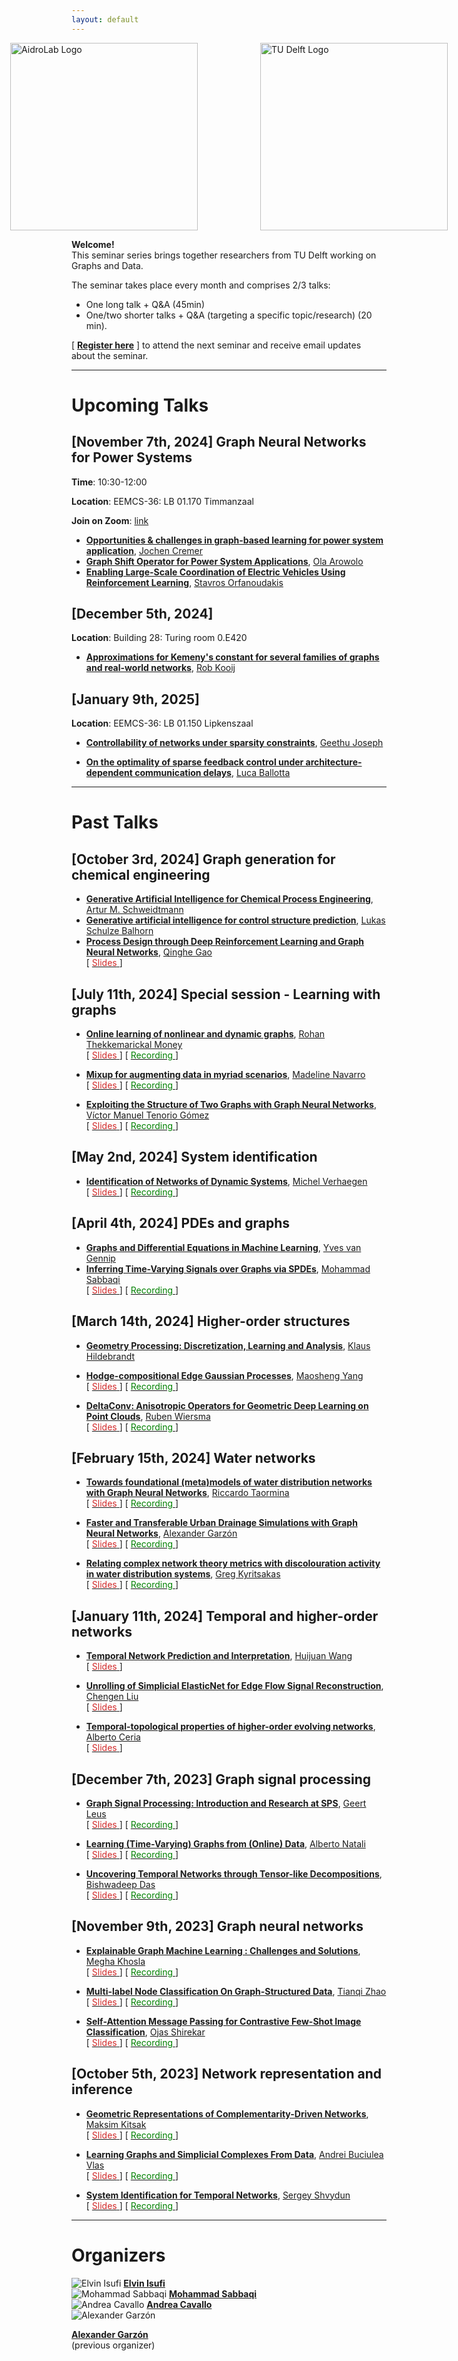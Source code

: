 ```yaml
---
layout: default
---
```


<div style="display: flex; justify-content: center; align-items: center; margin-top: 10px; margin-bottom: 10px;">
    <img src="images/aidro_lab_wide.png" alt="AidroLab Logo" style="width: 300px; margin-right: 100px;">
    <img src="images/AI-Initiative-logo-rgb.png" alt="TU Delft Logo" style="width: 300px;">
</div>


**Welcome!** \
This seminar series brings together researchers from TU Delft working on Graphs and Data. 

The seminar takes place every month and comprises 2/3 talks:
- One long talk + Q&A (45min)
- One/two shorter talks + Q&A (targeting a specific topic/research) (20 min).

[ [**Register here**](https://forms.office.com/pages/responsepage.aspx?id=TVJuCSlpMECM04q0LeCIewbAA7RP87dNtvNVETSiRPZUODZGSzBRM1FTM09JWjlLTlVTVTgzRjFKUi4u) ] to attend the next seminar and receive email updates about the seminar.

---

# **Upcoming Talks**


## [November 7th, 2024] **Graph Neural Networks for Power Systems**

**Time**: 10:30-12:00

**Location**: EEMCS-36: LB 01.170 Timmanzaal

**Join on Zoom**: [link](https://tudelft.zoom.us/j/99752196753?pwd=mNMrfA3ENiPFvnLbxu0KUpu2piQc2L.1)

- [**Opportunities & challenges in graph-based learning for power system application**](./past_talks/20241107#opportunities--challenges-in-graph-based-learning-for-power-system-application), [Jochen Cremer](https://www.tudelft.nl/en/staff/j.l.cremer/)
- [**Graph Shift Operator for Power System Applications**](./past_talks/20241107#graph-shift-operator-for-power-system-applications), [Ola Arowolo](https://www.tudelft.nl/en/staff/o.a.arowolo/?cHash=48dcf707ee57e8f585ddb4a8d2ee78b1)
- [**Enabling Large-Scale Coordination of Electric Vehicles Using Reinforcement Learning**](./past_talks/20241107#enabling-large-scale-coordination-of-electric-vehicles-using-reinforcement-learning), [Stavros Orfanoudakis](https://www.tudelft.nl/staff/s.orfanoudakis/?cHash=253c79932834cee4e47e4fc0adb061bd)



## [December 5th, 2024] 

**Location**: Building 28: Turing room 0.E420

- [**Approximations for Kemeny's constant for several families of graphs and real-world networks**](./past_talks/20241205#approximations-for-kemenys-constant-for-several-families-of-graphs-and-real-world-networks), [Rob Kooij](https://www.nas.ewi.tudelft.nl/index.php/rob-kooij)



## [January 9th, 2025] 

**Location**: EEMCS-36: LB 01.150 Lipkenszaal

- [**Controllability of networks under sparsity constraints**](./past_talks/20250109.md#controllability-of-networks-under-sparsity-constraints), [Geethu Joseph](https://microelectronics.tudelft.nl/People/bio.php?id=794)

- [**On the optimality of sparse feedback control under architecture-dependent communication delays**](./past_talks/20250109.md#on-the-optimality-of-sparse-feedback-control-under-architecture-dependent-communication-delays), [Luca Ballotta](https://scholar.google.com/citations?user=0Fv9vH8AAAAJ&hl=it)


---



# **Past Talks**


## [October 3rd, 2024] **Graph generation for chemical engineering**
- [**Generative Artificial Intelligence for Chemical Process Engineering**](./past_talks/20241003.md#generative-artificial-intelligence-for-chemical-process-engineering), [Artur M. Schweidtmann](https://www.tudelft.nl/en/faculty-of-applied-sciences/about-faculty/departments/chemical-engineering/principal-investigators/artur-schweidtmann)
- [**Generative artificial intelligence for control structure prediction**](./past_talks/20241003.md#generative-artificial-intelligence-for-control-structure-prediction), [Lukas Schulze Balhorn](https://www.tudelft.nl/en/staff/l.schulzebalhorn/)
- [**Process Design through Deep Reinforcement Learning and Graph Neural Networks**](./past_talks/20241003.md#process-design-through-deep-reinforcement-learning-and-graph-neural-networks), [Qinghe Gao](https://www.tudelft.nl/en/faculty-of-applied-sciences/about-faculty/departments/chemical-engineering/about-the-department/process-systems-engineering/people/qinghe-gao) \
    [ [<span style="color:#D22B2B">Slides</span>
    ](../slides/20241003_gao.pdf) ]




## [July 11th, 2024] **Special session - Learning with graphs** 
- [**Online learning of nonlinear and dynamic graphs**](./past_talks/20240711.md#online-learning-of-nonlinear-and-dynamic-graphs), [Rohan Thekkemarickal Money](https://scholar.google.com/citations?user=JnkbP8EAAAAJ&hl=en)  \
    [ [<span style="color:#D22B2B">Slides</span>
    ](../slides/20240711_money.pdf) ] [ [<span style="color:green">Recording</span>
    ](https://www.youtube.com/watch?v=3QFQ1rdJhH4&ab_channel=Elvinisufi) ]

- [**Mixup for augmenting data in myriad scenarios**](./past_talks/20240711.md#mixup-for-augmenting-data-in-myriad-scenarios), [Madeline Navarro](https://scholar.google.com/citations?user=LJxDdfMAAAAJ&hl=en)  \
    [ [<span style="color:#D22B2B">Slides</span>
    ](../slides/20240711_navarro.pdf) ] [ [<span style="color:green">Recording</span>
    ](https://www.youtube.com/watch?v=YtEAyeUZk9g&ab_channel=Elvinisufi) ]

- [**Exploiting the Structure of Two Graphs with Graph Neural Networks**](./past_talks/20240711.md#exploiting-the-structure-of-two-graphs-with-graph-neural-networks), [Víctor Manuel Tenorio Gómez](https://gestion2.urjc.es/pdi/ver/victor.tenorio)  \
    [ [<span style="color:#D22B2B">Slides</span>
    ](../slides/20240711_tenorio.pdf) ] [ [<span style="color:green">Recording</span>
    ](https://www.youtube.com/watch?v=KXfvu2maXEM&ab_channel=Elvinisufi) ]

## [May 2nd, 2024] **System identification**
- [**Identification of Networks of Dynamic Systems**](./past_talks/20240502.md), [Michel Verhaegen](https://www.dcsc.tudelft.nl/~mverhaegen/) \
    [ [<span style="color:#D22B2B">Slides</span>
    ](../slides/20240502_verhaegen.pdf) ] [ [<span style="color:green">Recording</span>
    ](https://www.youtube.com/watch?v=kyIR-46D5l4&list=PLdzxeAZte_YvxvSCBiQyDdyO8muNHWnLr&index=26) ]

## [April 4th, 2024] **PDEs and graphs**
- [**Graphs and Differential Equations in Machine Learning**](./past_talks/20240404.md#graphs-and-differential-equations-in-machine-learning), [Yves van Gennip](https://scholar.google.com/citations?user=ZV9trHAAAAAJ&hl=en)
- [**Inferring Time-Varying Signals over Graphs via SPDEs**](./past_talks/20240404.md#inferring-time-varying-signals-over-graphs-via-spdes), [Mohammad Sabbaqi](https://scholar.google.com/citations?user=5lnSQvEAAAAJ&hl=en) \
    [ [<span style="color:#D22B2B">Slides</span>
    ](../slides/20240404_sabbaqi.pdf) ] [ [<span style="color:green">Recording</span>
    ](https://www.youtube.com/watch?v=gsTkltliHbY&ab_channel=Elvinisufi) ]


## [March 14th, 2024] **Higher-order structures**
- [**Geometry Processing: Discretization, Learning and Analysis**](./past_talks/20240314.md#geometry-processing-discretization-learning-and-analysis), [Klaus Hildebrandt](https://graphics.tudelft.nl/~klaus/)
- [**Hodge-compositional Edge Gaussian Processes**](./past_talks/20240314.md#hodge-compositional-edge-gaussian-processes), [Maosheng Yang](https://scholar.google.dk/citations?user=-ka_yNQAAAAJ&hl=en) \
    [ [<span style="color:#D22B2B">Slides</span>
    ](../slides/20240314_yang.pdf) ] [ [<span style="color:green">Recording</span>
    ](https://www.youtube.com/watch?v=qzuViV-Qk88&ab_channel=Elvinisufi) ]

- [**DeltaConv: Anisotropic Operators for Geometric Deep Learning on Point Clouds**](./past_talks/20240314.md#deltaconv-anisotropic-operators-for-geometric-deep-learning-on-point-clouds), [Ruben Wiersma](https://rubenwiersma.nl/) \
    [ [<span style="color:#D22B2B">Slides</span>
    ](../slides/20240314_wiersma.pdf) ] [ [<span style="color:green">Recording</span>
    ](https://www.youtube.com/watch?v=r8uGsmRQO8M&list=PLdzxeAZte_YvxvSCBiQyDdyO8muNHWnLr&index=8&ab_channel=Elvinisufi) ]

## [February 15th, 2024] **Water networks**
- [**Towards foundational (meta)models of water distribution networks with Graph Neural Networks**](./past_talks/20240215.md#towards-foundational-metamodels-of-water-distribution-networks-with-graph-neural-networks), [Riccardo Taormina](https://www.tudelft.nl/citg/over-faculteit/afdelingen/watermanagement/medewerker/staff-sanitary-engineering/dr-riccardo-taormina) \
    [ [<span style="color:#D22B2B">Slides</span>
    ](../slides/20240215_taormina.pdf) ] [ [<span style="color:green">Recording</span>
    ](https://www.youtube.com/watch?v=fMsdNcRtbU8&ab_channel=Elvinisufi) ]

- [**Faster and Transferable Urban Drainage Simulations with Graph Neural Networks**](./past_talks/20240215.md#faster-and-transferable-urban-drainage-simulations-with-graph-neural-networks), [Alexander Garzón](https://www.tudelft.nl/en/staff/j.a.garzondiaz/?cHash=179501011185fb0c281345f9391fef44) \
    [ [<span style="color:#D22B2B">Slides</span>
    ](../slides/20240215_garzon.pdf) ] [ [<span style="color:green">Recording</span>
    ](https://www.youtube.com/watch?v=O-eDIP2Ka9Q&ab_channel=Elvinisufi) ]

- [**Relating complex network theory metrics with discolouration activity in water distribution systems**](./past_talks/20240215.md#relating-complex-network-theory-metrics-with-discolouration-activity-in-water-distribution-systems), [Greg Kyritsakas](https://www.tudelft.nl/staff/g.kyritsakas/?cHash=5cd63c7cee72366844f2fbfdea0041e5) \
    [ [<span style="color:#D22B2B">Slides</span>
    ](../slides/20240215_kyritsakas.pdf) ] [ [<span style="color:green">Recording</span>
    ](https://www.youtube.com/watch?v=KUZDvlntG78&ab_channel=Elvinisufi) ]


## [January 11th, 2024] **Temporal and higher-order networks** 

- [**Temporal Network Prediction and Interpretation**](./past_talks/20240111.md#temporal-network-prediction-and-interpretation), [Huijuan Wang](https://www.tudelft.nl/ewi/over-de-faculteit/afdelingen/intelligent-systems/multimedia-computing/people/huijuan-wang) \
    [ [<span style="color:#D22B2B">Slides</span>
    ](https://surfdrive.surf.nl/files/index.php/s/EFBE4vLunF3JYaC) ] 

- [**Unrolling of Simplicial ElasticNet for Edge Flow Signal Reconstruction**](./past_talks/20240111.md#unrolling-of-simplicial-elasticnet-for-edge-flow-signal-reconstruction), [Chengen Liu](https://www.tudelft.nl/en/ewi/over-de-faculteit/afdelingen/intelligent-systems/multimedia-computing/people/chengen-liu) \
    [ [<span style="color:#D22B2B">Slides</span>
    ](https://surfdrive.surf.nl/files/index.php/s/EFBE4vLunF3JYaC) ] 

- [**Temporal-topological properties of higher-order evolving networks**](./past_talks/20240111.md#temporal-topological-properties-of-higher-order-evolving-networks), [Alberto Ceria](https://scholar.google.com/citations?user=Bag5mW4AAAAJ&hl=en) \
    [ [<span style="color:#D22B2B">Slides</span>
    ](https://surfdrive.surf.nl/files/index.php/s/EFBE4vLunF3JYaC) ] 

## [December 7th, 2023] **Graph signal processing** 
- [**Graph Signal Processing: Introduction and Research at SPS**](./past_talks/20231207.md#graph-signal-processing-introduction-and-research-at-sps), [Geert Leus](https://sps.ewi.tudelft.nl/People/bio.php?id=3)  \
    [ [<span style="color:#D22B2B">Slides</span>
    ](https://surfdrive.surf.nl/files/index.php/s/UoTuXag75v7jptT) ] [ [<span style="color:green">Recording</span>
    ](https://www.youtube.com/watch?v=O6rxAIbqqMo&ab_channel=Elvinisufi) ]

- [**Learning (Time-Varying) Graphs from (Online) Data**](./past_talks/20231207.md#learning-time-varying-graphs-from-online-data), [Alberto Natali](https://scholar.google.it/citations?user=NC9UHssAAAAJ&hl=en) \
    [ [<span style="color:#D22B2B">Slides</span>
    ](https://surfdrive.surf.nl/files/index.php/s/UoTuXag75v7jptT) ] [ [<span style="color:green">Recording</span>
    ](https://www.youtube.com/watch?v=kCUVcRBg0nc&ab_channel=Elvinisufi) ]

- [**Uncovering Temporal Networks through Tensor-like Decompositions**](./past_talks/20231207.md#uncovering-temporal-networks-through-tensor-like-decompositions), [Bishwadeep Das](https://scholar.google.com/citations?user=3D96umoAAAAJ&hl=en) \
    [ [<span style="color:#D22B2B">Slides</span>
    ](https://surfdrive.surf.nl/files/index.php/s/UoTuXag75v7jptT) ] [ [<span style="color:green">Recording</span>
    ](https://www.youtube.com/watch?v=wUy4S24fjoA&ab_channel=Elvinisufi) ]


## [November 9th, 2023] **Graph neural networks** 
- [**Explainable Graph Machine Learning : Challenges and Solutions**](./past_talks/20231109.md#explainable-graph-machine-learning--challenges-and-solutions), [Megha Khosla](https://khosla.github.io/) \
    [ [<span style="color:#D22B2B">Slides</span>
    ](https://surfdrive.surf.nl/files/index.php/s/LiEThOeFRiMwyrF) ] [ [<span style="color:green">Recording</span>
    ](https://www.youtube.com/watch?v=J5UDZ3Ln7ac&list=PLdzxeAZte_YvxvSCBiQyDdyO8muNHWnLr&index=6) ]

- [**Multi-label Node Classification On Graph-Structured Data**](./past_talks/20231109.md#multi-label-node-classification-on-graph-structured-data), [Tianqi Zhao](https://scholar.google.com/citations?user=g09j58gAAAAJ&hl=en) \
    [ [<span style="color:#D22B2B">Slides</span>
    ](https://surfdrive.surf.nl/files/index.php/s/LiEThOeFRiMwyrF) ] [ [<span style="color:green">Recording</span>
    ](https://www.youtube.com/watch?v=eGjqgAKEf1o&list=PLdzxeAZte_YvxvSCBiQyDdyO8muNHWnLr&index=8&ab_channel=Elvinisufi) ]


- [**Self-Attention Message Passing for Contrastive Few-Shot Image Classification**](./past_talks/20231109.md#self-attention-message-passing-for-contrastive-few-shot-image-classification), [Ojas Shirekar](https://scholar.google.com/citations?user=faROrSgAAAAJ&hl=en)  \
    [ [<span style="color:#D22B2B">Slides</span>
    ](https://surfdrive.surf.nl/files/index.php/s/LiEThOeFRiMwyrF) ] [ [<span style="color:green">Recording</span>
    ](https://www.youtube.com/watch?v=1RyKfa002z8&list=PLdzxeAZte_YvxvSCBiQyDdyO8muNHWnLr&index=6&ab_channel=Elvinisufi) ]


## [October 5th, 2023] **Network representation and inference** 
- [**Geometric Representations of Complementarity-Driven Networks**](./past_talks/20231005.md#geometric-representations-of-complementarity-driven-networks), [Maksim Kitsak](https://www.maksimkitsak.com/) \
    [ [<span style="color:#D22B2B">Slides</span>
    ](https://surfdrive.surf.nl/files/index.php/s/dbSFaD1mbyoxHpS) ] [ [<span style="color:green">Recording</span>
    ](https://www.youtube.com/watch?v=18HG0KE6YrQ&ab_channel=Elvinisufi) ]

- [**Learning Graphs and Simplicial Complexes From Data**](./past_talks/20231005.md#learning-graphs-and-simplicial-complexes-from-data), [Andrei Buciulea Vlas](https://scholar.google.com/citations?user=66U0mA0AAAAJ) \
    [ [<span style="color:#D22B2B">Slides</span>
    ](https://surfdrive.surf.nl/files/index.php/s/dbSFaD1mbyoxHpS) ] [ [<span style="color:green">Recording</span>
    ](https://www.youtube.com/watch?v=VwD0u1zBYxo) ]

- [**System Identification for Temporal Networks**](./past_talks/20231005.md#system-identification-for-temporal-networks), [Sergey Shvydun](https://www.nas.ewi.tudelft.nl/index.php/sergey-shvydun) \
    [ [<span style="color:#D22B2B">Slides</span>
    ](https://surfdrive.surf.nl/files/index.php/s/dbSFaD1mbyoxHpS) ] [ [<span style="color:green">Recording</span>
    ](https://www.youtube.com/watch?v=Cj6y-D43ybQ&ab_channel=Elvinisufi) ]

---

# **Organizers**

  <div class="organizers-container">
    <div class="organizer big-organizer">
      <div class="organizer-header">
        <img src="images/elvin.jpg" alt="Elvin Isufi" class="organizer-photo big-photo">
        <strong><a href="https://sites.google.com/site/elvinisufihp/">Elvin Isufi</a></strong>
      </div>
    </div>
    <div class="organizer big-organizer">
      <div class="organizer-header">
        <img src="images/mohammad.jpg" alt="Mohammad Sabbaqi" class="organizer-photo big-photo">
        <strong><a href="https://www.tudelft.nl/en/ewi/over-de-faculteit/afdelingen/intelligent-systems/multimedia-computing/people/mohammad-sabbaqi">Mohammad Sabbaqi</a></strong>
      </div>
    </div>
  </div>
  <div class="organizers-container">
    <div class="organizer big-organizer">
      <div class="organizer-header">
        <img src="images/andrea.jpg" alt="Andrea Cavallo" class="organizer-photo big-photo">
        <strong><a href="https://www.tudelft.nl/ewi/over-de-faculteit/afdelingen/intelligent-systems/multimedia-computing/people/andrea-cavallo">Andrea Cavallo</a></strong>
      </div>
    </div>
    <div class="organizer big-organizer">
      <div class="organizer-header">
        <img src="images/alex.jpg" alt="Alexander Garzón" class="organizer-photo big-photo">
        <p><strong><a href="https://www.tudelft.nl/en/staff/j.a.garzondiaz/?cHash=179501011185fb0c281345f9391fef44">Alexander Garzón</a></strong><br>(previous organizer)
        </p>
      </div>
    </div>
  </div>


<!-- <p float="middle">
  <img src="images/Aidro_Lab.png" width="49%" />
  <img src="images/TUDelft_logo_rgb.png" width="49%" /> 
</p> -->

<!-- 
Text can be **bold**, _italic_, or ~~strikethrough~~.

[Link to another page](./another-page.html).

There should be whitespace between paragraphs.

There should be whitespace between paragraphs. We recommend including a README, or a file with information about your project.

# Header 1

This is a normal paragraph following a header. GitHub is a code hosting platform for version control and collaboration. It lets you and others work together on projects from anywhere.

## Header 2

> This is a blockquote following a header.
>
> When something is important enough, you do it even if the odds are not in your favor.

### Header 3

```js
// Javascript code with syntax highlighting.
var fun = function lang(l) {
  dateformat.i18n = require('./lang/' + l)
  return true;
}
```

```ruby
# Ruby code with syntax highlighting
GitHubPages::Dependencies.gems.each do |gem, version|
  s.add_dependency(gem, "= #{version}")
end
```

#### Header 4

*   This is an unordered list following a header.
*   This is an unordered list following a header.
*   This is an unordered list following a header.

##### Header 5

1.  This is an ordered list following a header.
2.  This is an ordered list following a header.
3.  This is an ordered list following a header.

###### Header 6

| head1        | head two          | three |
|:-------------|:------------------|:------|
| ok           | good swedish fish | nice  |
| out of stock | good and plenty   | nice  |
| ok           | good `oreos`      | hmm   |
| ok           | good `zoute` drop | yumm  |

### There's a horizontal rule below this.

* * *

### Here is an unordered list:

*   Item foo
*   Item bar
*   Item baz
*   Item zip

### And an ordered list:

1.  Item one
1.  Item two
1.  Item three
1.  Item four

### And a nested list:

- level 1 item
  - level 2 item
  - level 2 item
    - level 3 item
    - level 3 item
- level 1 item
  - level 2 item
  - level 2 item
  - level 2 item
- level 1 item
  - level 2 item
  - level 2 item
- level 1 item

### Small image

![Octocat](https://github.githubassets.com/images/icons/emoji/octocat.png)

### Large image

![Branching](https://guides.github.com/activities/hello-world/branching.png)


### Definition lists can be used with HTML syntax.

<dl>
<dt>Name</dt>
<dd>Godzilla</dd>
<dt>Born</dt>
<dd>1952</dd>
<dt>Birthplace</dt>
<dd>Japan</dd>
<dt>Color</dt>
<dd>Green</dd>
</dl>

```
Long, single-line code blocks should not wrap. They should horizontally scroll if they are too long. This line should be long enough to demonstrate this.
```

```
The final element.
``` -->
